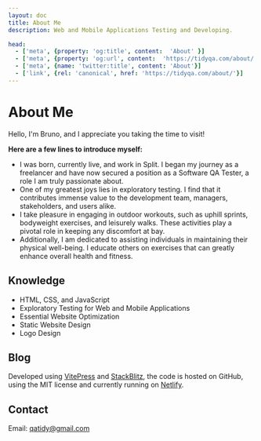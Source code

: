 ```yaml
---
layout: doc
title: About Me
description: Web and Mobile Applications Testing and Developing.

head:
  - ['meta', {property: 'og:title', content:  'About' }]
  - ['meta', {property: 'og:url', content:  'https://tidyqa.com/about/' }] 
  - ['meta', {name: 'twitter:title', content: 'About'}]
  - ['link', {rel: 'canonical', href: 'https://tidyqa.com/about/'}]
---
```


# About Me

Hello, I'm Bruno, and I appreciate you taking the time to visit!

**Here are a few lines to introduce myself:**

- I was born, currently live, and work in Split. I began my journey as a freelancer and have now secured a position as a Software QA Tester, a role I am truly passionate about.
- One of my greatest joys lies in exploratory testing. I find that it contributes immense value to the development team, managers, stakeholders, and users alike.
- I take pleasure in engaging in outdoor workouts, such as uphill sprints, bodyweight exercises, and leisurely walks. These activities play a pivotal role in keeping any discomfort at bay.
- Additionally, I am dedicated to assisting individuals in maintaining their physical well-being. I educate others on exercises that can greatly enhance overall health and fitness.

## Knowledge

- HTML, CSS, and JavaScript
- Exploratory Testing for Web and Mobile Applications
- Essential Website Optimization
- Static Website Design
- Logo Design

## Blog

Developed using [VitePress](https://vitepress.dev/) and [StackBlitz](https://stackblitz.com/), the code is hosted on GitHub, using the MIT license and currently running on [Netlify](https://www.netlify.com).

## Contact

Email: qatidy@gmail.com
